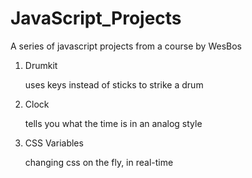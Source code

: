 ﻿# JavaScript_Projects

A series of javascript projects from a course by WesBos

1. Drumkit

    uses keys instead of sticks to strike a drum
    
2. Clock

    tells you what the time is in an analog style
    
3. CSS Variables

    changing css on the fly, in real-time
    
